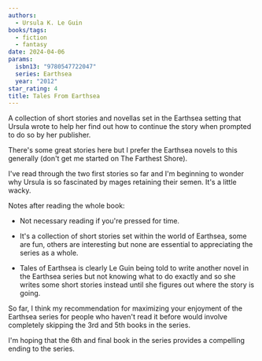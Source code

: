 ```yaml
---
authors:
  - Ursula K. Le Guin
books/tags:
  - fiction
  - fantasy
date: 2024-04-06
params:
  isbn13: "9780547722047"
  series: Earthsea
  year: "2012"
star_rating: 4
title: Tales From Earthsea
---
```


A collection of short stories and novellas set in the Earthsea setting that Ursula wrote to help her find out how to continue the story when prompted to do so by her publisher.

There's some great stories here but I prefer the Earthsea novels to this generally (don't get me started on The Farthest Shore).

<!--more-->

I've read through the two first stories so far and I'm beginning to wonder why Ursula is so fascinated by mages retaining their semen. It's a little wacky.

Notes after reading the whole book:

- Not necessary reading if you're pressed for time.

- It's a collection of short stories set within the world of Earthsea, some are fun, others are interesting but none are essential to appreciating the series as a whole.

- Tales of Earthsea is clearly Le Guin being told to write another novel in the Earthsea series but not knowing what to do exactly and so she writes some short stories instead until she figures out where the story is going.

So far, I think my recommendation for maximizing your enjoyment of the Earthsea series for people who haven't read it before would involve completely skipping the 3rd and 5th books in the series.

I'm hoping that the 6th and final book in the series provides a compelling ending to the series.
